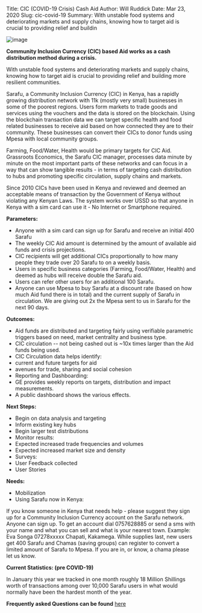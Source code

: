 Title: CIC (COVID-19 Crisis) Cash Aid
Author: Will Ruddick
Date: Mar 23, 2020
Slug: cic-covid-19
Summary: With unstable food systems and deteriorating markets and supply chains, knowing how to target aid is crucial to providing relief and buildin

![image](images/blog/cic-covid-191.webp)

**Community Inclusion Currency (CIC) based Aid works as a cash
distribution method during a crisis.**

With unstable food systems and deteriorating markets and supply chains,
knowing how to target aid is crucial to providing relief and building
more resilient communities.

Sarafu, a Community Inclusion Currency (CIC) in Kenya, has a rapidly
growing distribution network with 11k (mostly very small) businesses in
some of the poorest regions. Users form markets to trade goods and
services using the vouchers and the data is stored on the blockchain.
Using the blockchain transaction data we can target specific health and
food related businesses to receive aid based on how connected they are
to their community. These businesses can convert their CICs to donor
funds using Mpesa with local community groups.

Farming, Food/Water, Health would be primary targets for CIC Aid.
Grassroots Economics, the Sarafu CIC manager, processes data minute by
minute on the most important parts of these networks and can focus in a
way that can show tangible results - in terms of targeting cash
distribution to hubs and promoting specific circulation, supply chains
and markets.

Since 2010 CICs have been used in Kenya and reviewed and deemed an
acceptable means of transaction by the Government of Kenya without
violating any Kenyan Laws. The system works over USSD so that anyone in
Kenya with a sim card can use it - No Internet or Smartphone required.

**Parameters:**

- Anyone with a sim card can sign up for Sarafu and receive an initial
  400 Sarafu
- The weekly CIC Aid amount is determined by the amount of available
  aid funds and crisis projections.
- CIC recipients will get additional CICs proportionally to how many
  people they trade over 20 Sarafu to on a weekly basis.
- Users in specific business categories (Farming, Food/Water, Health)
  and deemed as hubs will receive double the Sarafu aid.
- Users can refer other users for an additional 100 Sarafu.
- Anyone can use Mpesa to buy Sarafu at a discount rate (based on how
  much Aid fund there is in total) and the current supply of Sarafu in
  circulation. We are giving out 2x the Mpesa sent to us in Sarafu for
  the next 90 days.

**Outcomes:**

- Aid funds are distributed and targeting fairly using verifiable
  parametric triggers based on need, market centrality and business
  type.
- CIC circulation -- not being cashed out is ~10x times larger than
  the Aid funds being used.
- CIC Circulation data helps identify:
- current and future targets for aid
- avenues for trade, sharing and social cohesion
- Reporting and Dashboarding:
- GE provides weekly reports on targets, distribution and impact
  measurements.
- A public dashboard shows the various effects.

**Next Steps:**

- Begin on data analysis and targeting
- Inform existing key hubs
- Begin larger test distributions
- Monitor results:
- Expected increased trade frequencies and volumes
- Expected increased market size and density
- Surveys:
- User Feedback collected
- User Stories

**Needs:**

- Mobilization
- Using Sarafu now in Kenya:

If you know someone in Kenya that needs help - please suggest they sign
up for a Community Inclusion Currency account on the Sarafu network.
Anyone can sign up. To get an account dial 0757628885 or send a sms with
your name and what you can sell and what is your nearest town. Example:
Eva Songa 07278xxxxx Chapati, Kakamega. While supplies last, new users
get 400 Sarafu and Chamas (saving groups) can register to convert a
limited amount of Sarafu to Mpesa. If you are in, or know, a chama
please let us know.

**Current Statistics: (pre COVID-19)**

In January this year we tracked in one month roughly 18 Million
Shillings worth of transactions among over 10,000 Sarafu users in what
would normally have been the hardest month of the year.

**Frequently asked Questions can be found**
[here](http://docs.google.com/document/d/1FUPAM1dRY9TFP0c-LAh3WRP4NiBtDGBSlDF3GzFjRe0/edit?usp=sharing)

